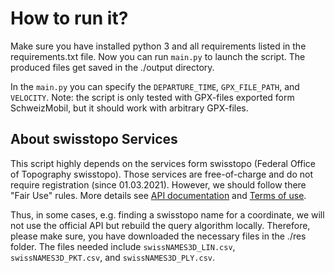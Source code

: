 # How to run it?

Make sure you have installed python 3 and all requirements listed in the requirements.txt file. Now you can
run ```main.py``` to launch the script. The produced files get saved in the ./output directory.

In the ```main.py``` you can specify the ```DEPARTURE_TIME```, ```GPX_FILE_PATH```, and ```VELOCITY```. Note: the script
is only tested with GPX-files exported form SchweizMobil, but it should work with arbitrary GPX-files.

## About swisstopo Services

This script highly depends on the services form swisstopo (Federal Office of Topography swisstopo). Those services are
free-of-charge and do not require registration (since 01.03.2021). However, we should follow there "Fair Use" rules.
More details see [API documentation](https://api3.geo.admin.ch/services/sdiservices.html)
and [Terms of use](https://www.geo.admin.ch/de/geo-dienstleistungen/geodienste/terms-of-use.html).

Thus, in some cases, e.g. finding a swisstopo name for a coordinate, we will not use the official API but rebuild the
query algorithm locally. Therefore, please make sure, you have downloaded the necessary files in the ./res folder. The
files needed include ```swissNAMES3D_LIN.csv```, ```swissNAMES3D_PKT.csv```, and ```swissNAMES3D_PLY.csv```.
